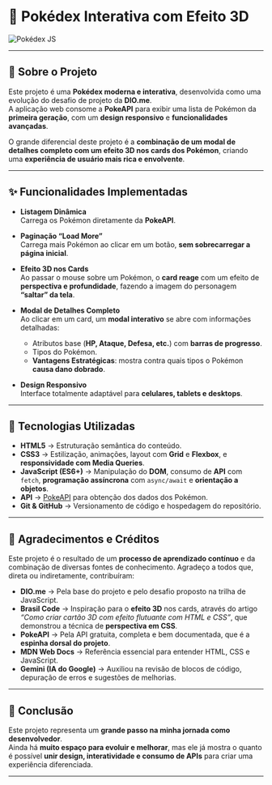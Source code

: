 # 📱 Pokédex Interativa com Efeito 3D  
![Pokédex JS](https://placehold.co/800x400/77c850/FFFFFF?text=Pok%C3%A9dex+JS)

---

## 📖 Sobre o Projeto  
Este projeto é uma **Pokédex moderna e interativa**, desenvolvida como uma evolução do desafio de projeto da **DIO.me**.  
A aplicação web consome a **PokeAPI** para exibir uma lista de Pokémon da **primeira geração**, com um **design responsivo** e **funcionalidades avançadas**.

O grande diferencial deste projeto é a **combinação de um modal de detalhes completo com um efeito 3D nos cards dos Pokémon**, criando uma **experiência de usuário mais rica e envolvente**.

---

## ✨ Funcionalidades Implementadas  

- **Listagem Dinâmica**  
  Carrega os Pokémon diretamente da **PokeAPI**.  

- **Paginação “Load More”**  
  Carrega mais Pokémon ao clicar em um botão, **sem sobrecarregar a página inicial**.  

- **Efeito 3D nos Cards**  
  Ao passar o mouse sobre um Pokémon, o **card reage** com um efeito de **perspectiva e profundidade**, fazendo a imagem do personagem **“saltar” da tela**.  

- **Modal de Detalhes Completo**  
  Ao clicar em um card, um **modal interativo** se abre com informações detalhadas:  
    - Atributos base (**HP, Ataque, Defesa, etc.**) com **barras de progresso**.  
    - Tipos do Pokémon.  
    - **Vantagens Estratégicas**: mostra contra quais tipos o Pokémon **causa dano dobrado**.  

- **Design Responsivo**  
  Interface totalmente adaptável para **celulares, tablets e desktops**.  

---

## 🚀 Tecnologias Utilizadas  

- **HTML5** → Estruturação semântica do conteúdo.  
- **CSS3** → Estilização, animações, layout com **Grid** e **Flexbox**, e **responsividade com Media Queries**.  
- **JavaScript (ES6+)** → Manipulação do **DOM**, consumo de **API** com `fetch`, **programação assíncrona** com `async/await` e **orientação a objetos**.  
- **API** → [PokeAPI](https://pokeapi.co/) para obtenção dos dados dos Pokémon.  
- **Git & GitHub** → Versionamento de código e hospedagem do repositório.  

---

## 🙏 Agradecimentos e Créditos  

Este projeto é o resultado de um **processo de aprendizado contínuo** e da combinação de diversas fontes de conhecimento. Agradeço a todos que, direta ou indiretamente, contribuíram:  

- **DIO.me** → Pela base do projeto e pelo desafio proposto na trilha de JavaScript.  
- **Brasil Code** → Inspiração para o **efeito 3D** nos cards, através do artigo  
  _“Como criar cartão 3D com efeito flutuante com HTML e CSS”_, que demonstrou a técnica de **perspectiva em CSS**.  
- **PokeAPI** → Pela API gratuita, completa e bem documentada, que é a **espinha dorsal do projeto**.  
- **MDN Web Docs** → Referência essencial para entender HTML, CSS e JavaScript.  
- **Gemini (IA do Google)** → Auxiliou na revisão de blocos de código, depuração de erros e sugestões de melhorias.  

---

## 📌 Conclusão  

Este projeto representa um **grande passo na minha jornada como desenvolvedor**.  
Ainda há **muito espaço para evoluir e melhorar**, mas ele já mostra o quanto é possível **unir design, interatividade e consumo de APIs** para criar uma experiência diferenciada.

---